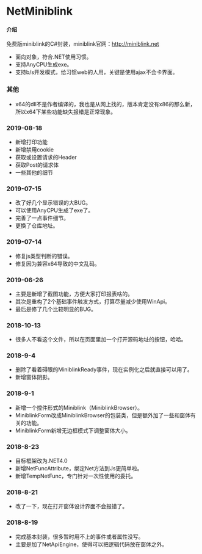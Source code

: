 # NetMiniblink

#### 介绍
免费版miniblink的C#封装，miniblink官网：http://miniblink.net
- 面向对象，符合.NET使用习惯。
- 支持AnyCPU生成exe。
- 支持b/s开发模式，给习惯web的人用，关键是使用ajax不会卡界面。


### 其他
- x64的dll不是作者编译的，我也是从网上找的，版本肯定没有x86的那么新，所以x64下某些功能缺失报错是正常现象。


### 2019-08-18
- 新增打印功能
- 新增禁用cookie
- 获取或设置请求的Header
- 获取Post的请求体
- 一些其他的细节


### 2019-07-15
- 改了好几个显示错误的大BUG。
- 可以使用AnyCPU生成了exe了。
- 完善了一点事件细节。
- 更换了仓库地址。


### 2019-07-14
- 修复js类型判断的错误。
- 修复因为兼容x64导致的中文乱码。


### 2019-06-26
- 主要是新增了截图功能，方便大家打印报表啥的。
- 其次是重构了2个基础事件触发方式，打算尽量减少使用WinApi。
- 最后是修了几个比较明显的BUG。


### 2018-10-13
- 很多人不看这个文件，所以在页面里加一个打开源码地址的按钮，哈哈。


### 2018-9-4
- 删除了看着碍眼的MiniblinkReady事件，现在实例化之后就直接可以用了。
- 新增窗体阴影。


### 2018-9-1
- 新增一个控件形式的Miniblink（MiniblinkBrowser）。
- MiniblinkForm改成MiniblinkBrowser的包装类，但是额外加了一些和窗体有关的功能。
- MiniblinkForm新增无边框模式下调整窗体大小。


### 2018-8-23
- 目标框架改为.NET4.0
- 新增NetFuncAttribute，绑定Net方法到Js更简单啦。
- 新增TempNetFunc，专门针对一次性使用的委托。


### 2018-8-21
- 改了一下，现在打开窗体设计界面不会报错了。


### 2018-8-19
- 完成基本封装，很多暂时用不上的事件或者属性没写。
- 主要是加了NetApiEngine，使得可以把逻辑代码放在窗体之外。